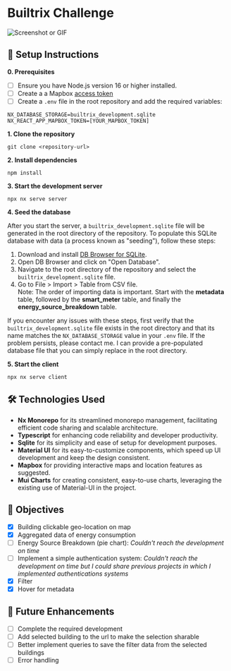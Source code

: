 # Builtrix Challenge

![Screenshot or GIF](https://ihack-cloud.s3.eu-west-3.amazonaws.com/builtrix-dashboard.png)

## 🚀 Setup Instructions

**0. Prerequisites**

- [ ] Ensure you have Node.js version 16 or higher installed.
- [ ] Create a a Mapbox [access token](https://docs.mapbox.com/help/getting-started/access-tokens/)
- [ ] Create a `.env` file in the root repository and add the required variables:

```
NX_DATABASE_STORAGE=builtrix_development.sqlite
NX_REACT_APP_MAPBOX_TOKEN=[YOUR_MAPBOX_TOKEN]
```

**1. Clone the repository**

```
git clone <repository-url>
```

**2. Install dependencies**

```
npm install
```

**3. Start the development server**

```
npx nx serve server
```

**4. Seed the database**

After you start the server, a `builtrix_development.sqlite` file will be generated in the root directory of the repository. To populate this SQLite database with data (a process known as "seeding"), follow these steps:

1. Download and install [DB Browser for SQLite](https://sqlitebrowser.org/).
2. Open DB Browser and click on "Open Database".
3. Navigate to the root directory of the repository and select the `builtrix_development.sqlite` file.
4. Go to File > Import > Table from CSV file.
   <br/>
   Note: The order of importing data is important. Start with the **metadata** table, followed by the **smart_meter** table, and finally the **energy_source_breakdown** table.

If you encounter any issues with these steps, first verify that the `builtrix_development.sqlite` file exists in the root directory and that its name matches the `NX_DATABASE_STORAGE` value in your `.env` file. If the problem persists, please contact me. I can provide a pre-populated database file that you can simply replace in the root directory.

**5. Start the client**

```
npx nx serve client
```

## 🛠️ Technologies Used

- **Nx Monorepo** for its streamlined monorepo management, facilitating efficient code sharing and scalable architecture.
- **Typescript** for enhancing code reliability and developer productivity.
- **Sqlite** for its simplicity and ease of setup for development purposes.
- **Material UI** for its easy-to-customize components, which speed up UI development and keep the design consistent.
- **Mapbox** for providing interactive maps and location features as suggested.
- **Mui Charts** for creating consistent, easy-to-use charts, leveraging the existing use of Material-UI in the project.

## 🎯 Objectives

- [x] Building clickable geo-location on map
- [x] Aggregated data of energy consumption
- [ ] Energy Source Breakdown (pie chart): _Couldn't reach the development on time_
- [ ] Implement a simple authentication system: _Couldn't reach the development on time but I could share previous projects in which I implemented authentications systems_
- [x] Filter
- [x] Hover for metadata

## 🔮 Future Enhancements

- [ ] Complete the required development
- [ ] Add selected building to the url to make the selection sharable
- [ ] Better implement queries to save the filter data from the selected buildings
- [ ] Error handling
